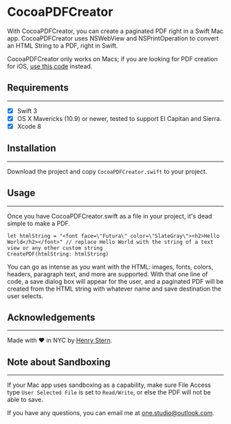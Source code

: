 # CocoaPDFCreator
With CocoaPDFCreator, you can create a paginated PDF right in a Swift Mac app. CocoaPDFCreator uses NSWebView and NSPrintOperation to convert an HTML String to a PDF, right in Swift.

CocoaPDFCreator only works on Macs; if you are looking for PDF creation for iOS, [use this code](https://gist.github.com/nyg/b8cd742250826cb1471f) instead.

Requirements
--
------------

 - [x] Swift 3
 - [x] OS X Mavericks (10.9) or newer, tested to support El Capitan and Sierra.
 - [x] Xcode 8

Installation
--
------------
Download the project and copy `CocoaPDFCreator.swift` to your project.

Usage
--
------------
Once you have CocoaPDFCreator.swift as a file in your project, it's dead simple to make a PDF.

    let htmlString = "<font face=\"Futura\" color=\"SlateGray\"><h2>Hello World</h2></font>" // replace Hello World with the string of a text view or any other custom string
    CreatePDF(htmlString: htmlString)

You can go as intense as you want with the HTML: images, fonts, colors, headers, paragraph text, and more are supported. With that one line of code, a save dialog box will appear for the user, and a paginated PDF will be created from the HTML string with whatever name and save destination the user selects.

Acknowledgements
--
------------
Made with ❤️ in NYC by [Henry Stern](http://one-studio.tumblr.com).


Note about Sandboxing
--
------------
If your Mac app uses sandboxing as a capability, make sure File Access type `User Selected File` is set to `Read/Write`, or else the PDF will not be able to save.

If you have any questions, you can email me at <a href="one.studio@outlook.com">one.studio@outlook.com</a>.



